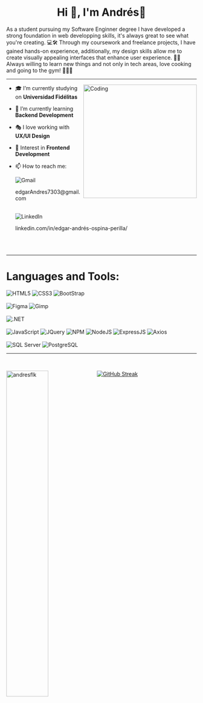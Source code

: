 <h1 align="center">Hi 👋, I'm Andrés🔱</h1>




As a student pursuing my Software Enginner degree I have developed a strong foundation in web developping skills, it's always great to see what you're creating. 💻🛠 Through my coursework and freelance projects, I have gained hands-on experience, additionally, my design skills allow me to create visually appealing interfaces that enhance user experience. 🎇👾 Always willing to learn new things and not only in tech areas, love cooking and going to the gym! 👨‍🍳🎴
<br>
<hr>
<img align="right" alt="Coding" width="300" src="https://media4.giphy.com/media/qgQUggAC3Pfv687qPC/giphy.gif">

- 🎓 I’m currently studying on **Universidad Fidélitas**

- 🌱 I’m currently learning **Backend Development**

- 🎭 I love working with **UX/UI Design**

- 💬 Interest in **Frontend Development**

- 📫 How to reach me:

  <div>
    <img src="https://img.shields.io/badge/Gmail-D14836?style=for-the-badge&logo=gmail&logoColor=white" alt="Gmail"> <p>edgarAndres7303@gmail.com</p>
    <br>
    <img src="https://img.shields.io/badge/LinkedIn-0077B5?style=for-the-badge&logo=linkedin&logoColor=white" alt="LinkedIn"> <p>linkedin.com/in/edgar-andrés-ospina-perilla/<p>
  </div>
  <br>
  <br>
<hr>



<h1 align="left">Languages and Tools:</h1>

 <div>
   <img src="https://img.shields.io/badge/HTML5-E34F26?style=for-the-badge&logo=html5&logoColor=white" alt="HTML5">
   <img src="https://img.shields.io/badge/CSS3-1572B6?style=for-the-badge&logo=css3&logoColor=white" alt="CSS3">
   <img src="https://img.shields.io/badge/Bootstrap-563D7C?style=for-the-badge&logo=bootstrap&logoColor=white" alt="BootStrap">
   <br>
   <br>
   <img src="https://img.shields.io/badge/Figma-F24E1E?style=for-the-badge&logo=figma&logoColor=white" alt="Figma">
   <img src="https://img.shields.io/badge/gimp-5C5543?style=for-the-badge&logo=gimp&logoColor=white" alt="Gimp">
   <br>
   <br>
   <img src="https://img.shields.io/badge/.NET-512BD4?style=for-the-badge&logo=dotnet&logoColor=white" alt=".NET">
   <br>
   <br>
   <img src="https://img.shields.io/badge/JavaScript-323330?style=for-the-badge&logo=javascript&logoColor=F7DF1E" alt="JavaScript">
   <img src="https://img.shields.io/badge/jQuery-0769AD?style=for-the-badge&logo=jquery&logoColor=white" alt="JQuery">
   <img src="https://img.shields.io/badge/npm-CB3837?style=for-the-badge&logo=npm&logoColor=white" alt="NPM">
   <img src="https://img.shields.io/badge/Node%20js-339933?style=for-the-badge&logo=nodedotjs&logoColor=white" alt="NodeJS">
   <img src="https://img.shields.io/badge/Express%20js-000000?style=for-the-badge&logo=express&logoColor=white" alt="ExpressJS">
   <img src="https://img.shields.io/badge/axios-671ddf?&style=for-the-badge&logo=axios&logoColor=white" alt="Axios">
   <br>
   <br>
   <img src="https://img.shields.io/badge/Microsoft%20SQL%20Server-CC2927?style=for-the-badge&logo=microsoft%20sql%20server&logoColor=white" alt="SQL Server">
   <img src="https://img.shields.io/badge/PostgreSQL-316192?style=for-the-badge&logo=postgresql&logoColor=white" alt="PostgreSQL">
  </div>
<hr>
<br>


<p><img align="left" width="47%" src="https://github-readme-stats.vercel.app/api/top-langs?username=AndresFLK&layout=compact&theme=radical" alt="andresflk" /></p>

[![GitHub Streak](https://github-readme-streak-stats.herokuapp.com?user=AndresFLK&theme=radical&mode=weekly&card_width=350)](https://git.io/streak-stats)



